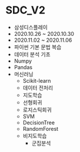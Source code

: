 # SDC_V2


* 삼성디스플레이
* 2020.10.26 ~ 2020.10.30
* 2020.11.02 ~ 2020.11.06
* 파이썬 기본 문법 복습 
* 데이터 분석 기초
* Numpy
* Pandas
* 머신러닝
  * Scikit-learn
  * 데이터 전처리
  * 지도학습
   * 선형회귀
   * 로지스틱회귀
   * SVM
   * DecisionTree
   * RandomForest
  * 비지도학습
    * 군집분석
